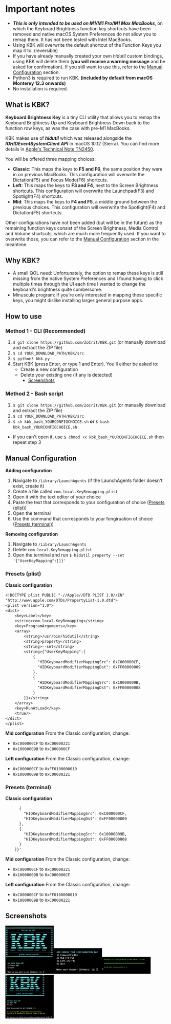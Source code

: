 # Important notes
- **_This is only intended to be used on M1/M1 Pro/M1 Max MacBooks_**, on which the Keyboard Brightness function key shortcuts have been removed and native macOS System Preferences do not allow you to remap them. It has not been tested with Intel MacBooks.
- Using KBK will overwrite the default shortcut of the Function Keys you map it to. (reversible)
- If you have already manually created your own _hidutil_ custom bindings, using KBK will delete them (**you will receive a warning message** and be asked for confirmation). If you still want to use this, refer to the [Manual Configuration](#manual-configuration) section.
- Python3 is required to run KBK. **(included by default from macOS Monterey 12.3 onwards)**
- No installation is required.
## What is KBK?
**Keyboard Brightness Key** is a tiny CLI utility that allows you to remap the Keyboard Brightness Up and Keyboard Brightness Down back to the function row keys, as was the case with pre-M1 MacBooks.

KBK makes use of **_hidutil_** which was released alongside the **_IOHIDEventSystemClient API_** in macOS 10.12 (Sierra). You can find more details in [Apple's Technical Note TN2450](https://developer.apple.com/library/archive/technotes/tn2450/_index.html#//apple_ref/doc/uid/DTS40017618-CH1-KEY_TABLE_USAGES).

You will be offered three mapping choices:
- **Classic**: This maps the keys to **F5 and F6**, the same position they were in on previous MacBooks. This configuration will overwrite the Dictation(F5) and Focus Mode(F6) shortcuts.
- **Left**: This maps the keys to **F3 and F4**, next to the Screen Brightness shortcuts. This configuration will overwrite the Launchpad(F3) and Spotlight(F4) shortcuts.
- **Mid**: This maps the keys to **F4 and F5**, a middle ground between the previous choices. This configuration will overwrite the Spotlight(F4) and Dictation(F5) shortcuts.

Other configurations have not been added (but will be in the future) as the remaining function keys consist of the Screen Brightness, Media Control and Volume shortcuts, which are much more frequently used. If you want to overwrite those, you can refer to the [Manual Configuration](#manual-configuration) section in the meantime.

## Why KBK?
- A small QOL need: Unfortunately, the option to remap these keys is still missing from the native System Preferences and I found having to click multiple times through the UI each time I wanted to change the keyboard's brightness quite cumbersome.
- Minuscule program: If you're only interested in mapping these specific keys, you might dislike installing larger general purpose apps.

## How to use
### Method 1 - CLI (Recommended)
1. `$ git clone https://github.com/ZoCrit/KBK.git` (or manually download and extract the ZIP file)
2. `$ cd YOUR_DOWNLOAD_PATH/KBK/src`
3. `$ python3 kbk.py`
4. Start KBK (press Enter, or type 1 and Enter). You'll either be asked to:
    - Create a new configuration
    - Delete your existing one (if any is detected)
      - [Screenshots](#screenshots)
### Method 2 - Bash script
1. `$ git clone https://github.com/ZoCrit/KBK.git` (or manually download and extract the ZIP file)
2. `$ cd YOUR_DOWNLOAD_PATH/KBK/src`
3. `$ sh kbk_bash_YOURCONFIGCHOICE.sh` **or** `$ bash kbk_bash_YOURCONFIGCHOICE.sh`
  - If you can't open it, use `$ chmod +x kbk_bash_YOURCONFIGCHOICE.sh` then repeat step 3
  

## Manual Configuration
**Adding configuration**
1. Navigate to `/Library/LaunchAgents` (if the LaunchAgents folder doesn't exist, create it)
2. Create a file called `com.local.KeyRemapping.plist`
3. Open it with the text editor of your choice
4. Paste the text that corresponds to your configuration of choice ([Presets (plist)](#presets-plist))
5. Open the terminal
6. Use the command that corresponds to your fongiruation of choice ([Presets (terminal)](#presets-terminal))

**Removing configuration**
1. Navigate to `/Library/LaunchAgents`
2. Delete `com.local.KeyRemapping.plist` 
3. Open the terminal and run `$ hidutil property --set '{"UserKeyMapping":[]}'`

### Presets (plist)
**Classic configuration** 
<?xml version="1.0" encoding="UTF-8"?>
    <!DOCTYPE plist PUBLIC "-//Apple//DTD PLIST 1.0//EN" "http://www.apple.com/DTDs/PropertyList-1.0.dtd">
    <plist version="1.0">
    <dict>
        <key>Label</key>
        <string>com.local.KeyRemapping</string>
        <key>ProgramArguments</key>
        <array>
            <string>/usr/bin/hidutil</string>
            <string>property</string>
            <string>--set</string>
            <string>{"UserKeyMapping":[
                {
                  "HIDKeyboardModifierMappingSrc": 0xC000000CF,
                  "HIDKeyboardModifierMappingDst": 0xFF00000009
                },
                {
                  "HIDKeyboardModifierMappingSrc": 0x10000009B,
                  "HIDKeyboardModifierMappingDst": 0xFF00000008
                }
            ]}</string>
        </array>
        <key>RunAtLoad</key>
        <true/>
    </dict>
    </plist>
**Mid configuration**
From the Classic configuration, change:
- `0xC000000CF` to `0xC00000221`
- `0x10000009B` to `0xC000000CF`

**Left configuration**
From the Classic configuration, change:
- `0xC000000CF` to `0xFF0100000010`
- `0x10000009B` to `0xC00000221`
    
### Presets (terminal)
**Classic configuration** 
```hidutil property --set '{"UserKeyMapping":[
      {
        "HIDKeyboardModifierMappingSrc": 0xC000000CF,
        "HIDKeyboardModifierMappingDst": 0xFF00000009
      },
      {
        "HIDKeyboardModifierMappingSrc": 0x10000009B,
        "HIDKeyboardModifierMappingDst": 0xFF00000008
      }
    ]}'
 ```
    
**Mid configuration**
From the Classic configuration, change:
- `0xC000000CF` to `0xC00000221`
- `0x10000009B` to `0xC000000CF`

**Left configuration**
From the Classic configuration, change:
- `0xC000000CF` to `0xFF0100000010`
- `0x10000009B` to `0xC00000221`
## Screenshots
<img src="https://github.com/ZoCrit/KBK/blob/main/src/extras/screenshots/main.png?raw=true" style=" width:30% "><img src="https://github.com/ZoCrit/KBK/blob/main/src/extras/screenshots/config_menu.png?raw=true" style=" width:30% "><img src="https://github.com/ZoCrit/KBK/blob/main/src/extras/screenshots/config_success.png?raw=true" style=" width:30% "><img src="https://github.com/ZoCrit/KBK/blob/main/src/extras/screenshots/delete_dialogue.png?raw=true" style=" width:30% ">


